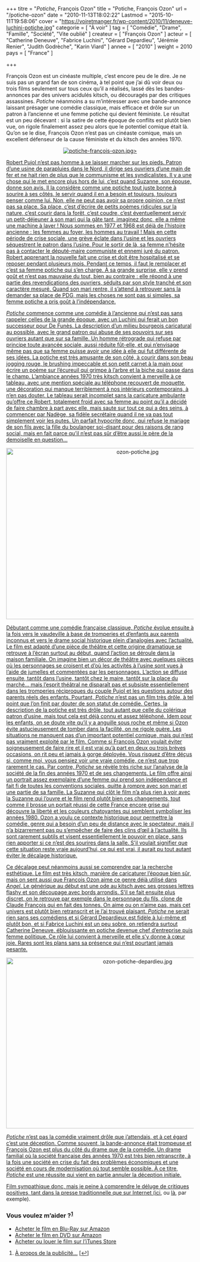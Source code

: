 +++
titre = "<em>Potiche</em>, François Ozon"
title = "Potiche, François Ozon"
url = "/potiche-ozon"
date = "2010-11-13T18:02:22"
Lastmod = "2015-10-11T19:58:06"
cover = "https://voiretmanger.fr/wp-content/2010/11/deneuve-luchini-potiche.jpg"
categorie = [ "À voir" ]
tag = [ "Comédie", "Drame", "Famille", "Société", "Vite oublié" ]
createur = [ "François Ozon" ]
acteur = [ "Catherine Deneuve", "Fabrice Luchini", "Gérard Depardieu", "Jérémie Renier", "Judith Godrèche", "Karin Viard" ]
annee = [ "2010" ]
weight = 2010
pays = [ "France" ]

+++

<p>François Ozon est un cinéaste multiple, c&rsquo;est encore peu de le dire. Je ne suis pas un grand fan de son cinéma, à tel point que j&rsquo;ai dû voir deux ou trois films seulement sur tous ceux qu&rsquo;il a réalisés, lassé dès les bandes-annonces par des univers acidulés kitsch, ou découragés par des critiques assassines. <em>Potiche</em> néanmoins a su m&rsquo;intéresser avec une bande-annonce laissant présager une comédie classique, mais efficace et drôle sur un patron à l&rsquo;ancienne et une femme potiche qui devient féministe. Le résultat est un peu décevant : si la satire de cette époque de conflits est plutôt bien vue, on rigole finalement assez peu alors que le potentiel comique était là. Qu&rsquo;on se le dise, François Ozon n&rsquo;est pas un cinéaste comique, mais un excellent défenseur de la cause féministe et du kitsch des années 1970.</p>
<div style="text-align: center;"><a href="http://www.allocine.fr/film/fichefilm_gen_cfilm=172873.html"><img class="aligncenter" style="border: 0px initial initial;" src="https://voiretmanger.fr/wp-content/2010/11/potiche-francois-ozon.jpg" border="0" alt="potiche-françois-ozon.jpg" /</a>></div>
<p>Robert Pujol n&rsquo;est pas homme à se laisser marcher sur les pieds. Patron d&rsquo;une usine de parapluies dans le Nord, il dirige ses ouvriers d&rsquo;une main de fer et ne hait rien de plus que le communisme et les syndicalistes. Il y a une chose qui le met encore plus hors de lui, c&rsquo;est quand Suzanne, son épouse, donne son avis. Il la considère comme une potiche tout juste bonne à sourire à ses côtés, le servir quand il en a besoin et toujours, toujours penser comme lui. Non, elle ne peut pas avoir sa propre opinion, ce n&rsquo;est pas sa place. Sa place, c&rsquo;est d&rsquo;écrire de petits poèmes ridicules sur la nature, c&rsquo;est courir dans la forêt, c&rsquo;est coudre, c&rsquo;est éventuellement servir un petit-déjeuner à son mari qui la gâte tant, imaginez donc, elle a même une machine à laver ! Nous sommes en 1977 et 1968 est déjà de l&rsquo;histoire ancienne : les femmes au foyer, les hommes au travail ! Mais en cette période de crise sociale, une grève éclate dans l&rsquo;usine et les ouvriers séquestrent le patron dans l&rsquo;usine. Pour le sortir de là, sa femme n&rsquo;hésite pas à contacter le député-maire communiste et ennemi juré du patron. Robert apprenant la nouvelle fait une crise et doit être hospitalisé et se reposer pendant plusieurs mois. Pendant ce temps, il faut le remplacer et c&rsquo;est sa femme potiche qui s&rsquo;en charge. À sa grande surprise, elle y prend goût et n&rsquo;est pas mauvaise du tout, bien au contraire : elle répond à une partie des revendications des ouvriers, séduits par son style tranché et son caractère mesuré. Quand son mari rentre, il s&rsquo;attend à retrouver sans la demander sa place de PDG, mais les choses ne sont pas si simples, sa femme potiche a pris goût à l&rsquo;indépendance.</p>
<p><em>Potiche</em> commence comme une comédie à l&rsquo;ancienne qui n&rsquo;est pas sans rappeler celles de la grande époque, avec un Luchini qui ferait un bon successeur pour De Funès. La description d&rsquo;un milieu bourgeois caricatural au possible, avec le grand patron qui abuse de ses pouvoirs sur ses ouvriers autant que sur sa famille. Un homme rétrograde qui refuse par principe toute avancée sociale, aussi réduite fût-elle, et qui n&rsquo;envisage même pas que sa femme puisse avoir une idée à elle qui fut différente de ses idées. La potiche est très amusante de son côté, à courir dans son beau jogging rouge, le brushing impeccable et son petit carnet à la main pour écrire un poème sur l&rsquo;écureuil qui grimpe à l&rsquo;arbre et la biche qui passe dans le champ. L&rsquo;ambiance années 1970 très kitsch convient à merveille à ce tableau, avec une mention spéciale au téléphone recouvert de moquette, une décoration qui manque terriblement à nos intérieurs contemporains, à n&rsquo;en pas douter. Le tableau serait incomplet sans la caricature ambulante qu&rsquo;offre ce Robert, totalement froid avec sa femme au point qu&rsquo;il a décidé de faire chambre à part avec elle, mais saute sur tout ce qui a des seins, à commencer par Nadège, sa fidèle secrétaire quand il ne va pas tout simplement voir les putes. Un parfait hypocrite donc, qui refuse le mariage de son fils avec la fille du boulanger soi-disant pour des raisons de rang social, mais en fait parce qu&rsquo;il n&rsquo;est pas sûr d&rsquo;être aussi le père de la demoiselle en question…</p>
<div style="text-align: center;"><img class="aligncenter" src="https://voiretmanger.fr/wp-content/2010/11/ozon-potiche.jpg" border="0" alt="ozon-potiche.jpg" width="690" height="460" /></div>
<p>Débutant comme une comédie française classique, <em>Potiche</em> évolue ensuite à la fois vers le vaudeville à base de tromperies et d&rsquo;enfants aux parents inconnus et vers le drame social historique plein d&rsquo;analogies avec l&rsquo;actualité. Le film est adapté d&rsquo;une pièce de théâtre et cette origine dramatique se retrouve à l&rsquo;écran surtout au début, quand l&rsquo;action se déroule dans la maison familiale. On imagine bien un décor de théâtre avec quelques pièces où les personnages se croisent et d&rsquo;où les activités à l&rsquo;usine sont vues à l&rsquo;aide de jumelles et commentées par les personnages. L&rsquo;action se diffuse ensuite, tantôt dans l&rsquo;usine, tantôt chez le maire, tantôt sur la place du marché… mais l&rsquo;esprit théâtral ne disparaît pas et subsiste essentiellement dans les tromperies réciproques du couple Pujol et les questions autour des parents réels des enfants. Pourtant, <em>Potiche</em> n&rsquo;est pas un film très drôle, à tel point que l&rsquo;on finit par douter de son statut de comédie. Certes, la description de la potiche est très drôle, tout autant que celle du colérique patron d&rsquo;usine, mais tout cela est déjà connu et assez téléphoné. Idem pour les enfants, on se doute vite qu&rsquo;il y a anguille sous roche et même si Ozon évite astucieusement de tomber dans la facilité, on ne rigole guère. Les situations ne manquent pas d&rsquo;un important potentiel comique, mais qui n&rsquo;est pas vraiment exploité par le film. Comme si François Ozon voulait éviter soigneusement de faire rire et il est vrai qu&rsquo;à part en deux ou trois brèves occasions, on rit peu et jamais à gorge déployée. Vous risquez d&rsquo;être déçus si, comme moi, vous pensiez voir une vraie comédie, ce n&rsquo;est que trop rarement le cas. Par contre, <em>Potiche</em> se révèle très riche sur l&rsquo;analyse de la société de la fin des années 1970 et de ses changements. Le film offre ainsi un portrait assez exemplaire d&rsquo;une femme qui prend son indépendance et fait fi de toutes les conventions sociales, quitte à rompre avec son mari et une partie de sa famille. La Suzanne qui clôt le film n&rsquo;a plus rien à voir avec la Suzanne qui l&rsquo;ouvre et le film rend plutôt bien ces changements, tout comme il brosse un portait réussi de cette France encore grise qui découvre la liberté et les couleurs chatoyantes qui semblent symboliser les années 1980. Ozon a voulu ce contexte historique pour permettre la comédie, genre qui a besoin d&rsquo;un peu de distance avec le spectateur, mais il n&rsquo;a bizarrement pas pu s&#8217;empêcher de faire des clins d&rsquo;œil à l&rsquo;actualité. Ils sont rarement subtils et visent essentiellement le pouvoir en place, sans rien apporter si ce n&rsquo;est des sourires dans la salle. S&rsquo;il voulait signifier que cette situation reste vraie aujourd&rsquo;hui, ce qui est vrai, il aurait pu tout autant éviter le décalage historique.</p>
<p>Ce décalage peut néanmoins aussi se comprendre par la recherche esthétique. Le film est très kitsch, manière de caricaturer l&rsquo;époque bien sûr, mais on sent aussi que François Ozon aime ce genre déjà utilisé dans <em>Angel</em>. Le générique au début est une ode au kitsch avec ses grosses lettres flashy et son découpage avec bords arrondis. S&rsquo;il se fait ensuite plus discret, on le retrouve par exemple dans le personnage du fils, clone de Claude François qui en fait des tonnes. On aime ou on n&rsquo;aime pas, mais cet univers est plutôt bien retranscrit et je l&rsquo;ai trouvé plaisant. <em>Potiche</em> ne serait rien sans ses comédiens et si Gérard Depardieux est fidèle à lui-même et plutôt bon, et si Fabrice Luchini est un peu sobre, on retiendra surtout Catherine Deneuve, éblouissante en potiche devenue chef d&rsquo;entreprise puis femme politique. Ce rôle lui convient à merveille et elle s&rsquo;y donne à cœur joie. Rares sont les plans sans sa présence qui n&rsquo;est pourtant jamais pesante.</p>
<div style="text-align: center;"><img class="aligncenter" src="https://voiretmanger.fr/wp-content/2010/11/ozon-potiche-depardieu.jpg" border="0" alt="ozon-potiche-depardieu.jpg" width="690" height="459" /></div>
<p><em>Potiche</em> n&rsquo;est pas la comédie vraiment drôle que j&rsquo;attendais, et à cet égard c&rsquo;est une déception. Comme souvent, la bande-annonce était trompeuse et François Ozon est plus du côté du drame que de la comédie. Un drame familial où la société française des années 1970 est très bien retranscrite, à la fois une société en crise du fait des problèmes économiques et une société en cours de modernisation où tout semble possible. À ce titre, <em>Potiche</em> est une réussite qui vient en partie annuler la déception initiale.</p>
<p>Film sympathique donc, mais je peine à comprendre le déluge de critiques positives, tant dans la presse traditionnelle que sur Internet (<a href="http://www.filmosphere.com/2010/10/critique-potiche-2010/">ici</a>, ou <a href="http://www.anglesdevue.com/2010/11/10/potiche-de-franois-ozon/">là</a>, par exemple).</p>
<div class="amazon">
<h3>Vous voulez m&rsquo;aider ?<sup><a href="#footnote_0_4209" id="identifier_0_4209" class="footnote-link footnote-identifier-link" title="&Agrave; propos de la publicit&eacute;&hellip;">1</a></sup></h3>
<ul>
<li><a href="http://www.amazon.fr/gp/product/B004FQC0B2/ref=as_li_ss_tl?ie=UTF8&#038;tag=leblogdenic07-21&#038;linkCode=as2&#038;camp=1642&#038;creative=19458&#038;creativeASIN=B004FQC0B2">Acheter le film en Blu-Ray sur Amazon</a></li>
<li><a href="http://www.amazon.fr/gp/product/B004FQC09O/ref=as_li_ss_tl?ie=UTF8&#038;tag=leblogdenic07-21&#038;linkCode=as2&#038;camp=1642&#038;creative=19458&#038;creativeASIN=B004FQC09O">Acheter le film en DVD sur Amazon</a></li>
<li><a href="https://itunes.apple.com/fr/movie/potiche/id409189902">Acheter ou louer le film sur l&rsquo;iTunes Store</a></li>
</ul>
</div>
<ol class="footnotes"><li id="footnote_0_4209" class="footnote"><a href="https://voiretmanger.fr/soutien/">À propos de la publicité…</a> [<a href="#identifier_0_4209" class="footnote-link footnote-back-link">&#8617;</a>]</li></ol>
